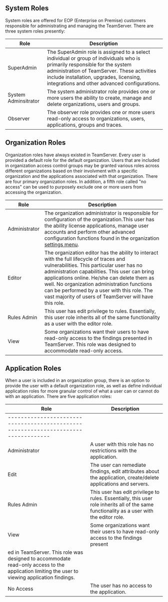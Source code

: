 <!--
title: "System, Organization and Application Roles"
description: "Overview of system, organization and application roles within TeamServer"
-->

## System Roles
System roles are offered for EOP (Enterprise on Premise) customers responsible for administrating and managing the TeamServer. There are three system roles presently:

| Role                 | Description                                                                                                                                                                                                                                                          |
|----------------------|----------------------------------------------------------------------------------------------------------------------------------------------------------------------------------------------------------------------------------------------------------------------|
| SuperAdmin           | The SuperAdmin role is assigned to a select individual or group of individuals who is primarily responsible for the system administration of TeamServer. These activities include installation, upgrades, licensing, integrations and other advanced configurations. |
| System Adminsitrator | The system administrator role provides one or more users the ability to create, manage and delete organizations, users and groups.                                                                                                                                   |
| Observer             | The observer role provides one or more users read-only access to organizations, users, applications, groups and traces.                                                                                                                                              |

## Organization Roles
Organization roles have always existed in TeamServer. Every user is provided a default role for the default organization. Users that are included in organization access control groups may be granted various roles across different organizations based on their involvment with a specific organization and the applications associated with that organization. There are four primary organization roles. In addition, a fifth role called "no access" can be used to purposely exclude one or more users from accessing the organization.

| Role                 | Description                                                                                                                                                                                                                                                          |
|----------------------|----------------------------------------------------------------------------------------------------------------------------------------------------------------------------------------------------------------------------------------------------------------------|
| Administrator | The organization administrator is responsible for configuration of the organization.This user has the ability license applications, manage user accounts and perform other advanced configuration functions found in the organization [settings menu](). |
| Editor        | The organization editor has the ability to interact with the full lifecycle of traces and vulnerabilities. This particular user has no administration capabilities. This user can bring applications online. He/she can delete them as well. No organization administration functions can be performed by a user with this role. The vast majority of users of TeamServer will have this role. |
| Rules Admin   | This user has edit privilege to rules. Essentially, this user role inherits all of the same functionality as a user with the editor role. |
| View          | Some organizations want their users to have read-only access to the findings presented in TeamServer. This role was designed to accommodate read-only access. |

## Application Roles
When a user is included in an organization group, there is an option to provide the user with a default organization role, as well as define individual application roles for more granular control of what a user can or cannot do with an application. There are five application roles:

| Role                 | Description                                                                                                                                                                                                                                                          |
|----------------------|------------------------------------------------------------------------------------------------------------------------------------------------------------------------------------
----------------------------------------------------------------------------------|
| Administrator | A user with this role has no restrictions with the application. |
| Edit          | The user can remediate findings, edit attributes about the application, create/delete applications and servers. |
| Rules Admin   | This user has edit privilege to rules. Essentially, this user role inherits all of the same functionality as a user with the editor role. |
| View          | Some organizations want their users to have read-only access to the findings present
ed in TeamServer. This role was designed to accommodate read-only access to the application limiting the user to viewing application findings. |
| No Access     | The user has no access to the application. |

